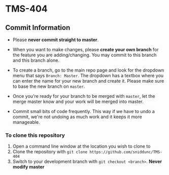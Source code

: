 # TMS-404

## Commit Information
- Please **never commit straight to master**.

- When you want to make changes, please **create your own branch** for the feature you are adding/changing. You may commit to this branch and this branch alone.

- To create a branch, go to the main repo page and look for the dropdown menu that says `Branch: Master`. The dropdown has a textbox where you can enter the name for your new branch and create it. Please make sure to base the new branch on `master`.

- Once you're ready for your branch to be merged with `master`, let the merge master know and your work will be merged into master.

- Commit small bits of code frequently. This way if we have to undo a commit, we're not undoing as much work and it keeps it more manageable.


### To clone this repository
1. Open a command line window at the location you wish to clone to
2. Clone the repository with `git clone https://github.com/sniddunc/TMS-404`
3. Switch to your development branch with `git checkout <branch>`. **Never modify master**
